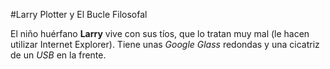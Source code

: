 #Larry Plotter y El Bucle Filosofal

El niño huérfano **Larry** vive con sus tíos, que lo tratan muy mal (le hacen utilizar Internet Explorer).
Tiene unas *Google Glass* redondas y una cicatriz de un *USB* en la frente.
